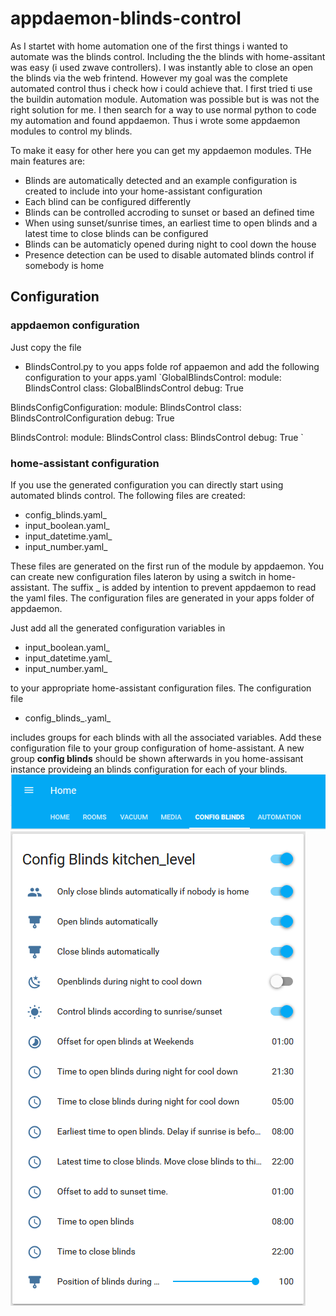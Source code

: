 # appdaemon-blinds-control

As I startet with home automation one of the first things i wanted to automate was the blinds control.
Including the the blinds with home-assitant was easy (i used zwave controllers). I was instantly able to close an open the blinds via the web frintend. However my goal was the complete automated control thus i check how i could achieve that. I first tried ti use the buildin automation module. Automation was possible but is was not the right solution for me. I then search for a way to use normal python to code my automation and found appdaemon. Thus i wrote some appdaemon modules to control my blinds.

To make it easy for other here you can get my appdaemon modules. THe main features are:
* Blinds are automatically detected and an example configuration is created to include into your home-assistant configuration
* Each blind can be configured differently
* Blinds can be controlled accroding to sunset or based an defined time
* When using sunset/sunrise times, an earliest time to open blinds and a latest time to close blinds can be configured
* Blinds can be automaticly opened during night to cool down the house
* Presence detection can be used to disable automated blinds control if somebody is home

## Configuration
### appdaemon configuration
Just copy the file
* BlindsControl.py
to you apps folde rof appaemon and add the following configuration to your apps.yaml
`GlobalBlindsControl:
  module:                   BlindsControl
  class:                    GlobalBlindsControl
  debug:                    True

BlindsConfigConfiguration:
  module:                   BlindsControl
  class:                    BlindsControlConfiguration
  debug:                    True

BlindsControl:
 module:                    BlindsControl
 class:                     BlindsControl
 debug:                     True
`
### home-assistant configuration
If you use the generated configuration you can directly start using automated blinds control. The following files are created:
* config_blinds.yaml_
* input_boolean.yaml_
* input_datetime.yaml_
* input_number.yaml_

These files are generated on the first run of the module by appdaemon. You can create new configuration files lateron by using a switch in home-assistant.
The suffix _ is added by intention to prevent appdaemon to read the yaml files. The configuration files are generated in your apps folder of appdaemon. 

Just add all the generated configuration variables in
* input_boolean.yaml_
* input_datetime.yaml_
* input_number.yaml_

to your appropriate home-assistant configuration files.
The configuration file
* config_blinds_.yaml_

includes groups for each blinds with all the associated variables. Add these configuration file to your group configuration of home-assistant. A new group **config blinds** should be shown afterwards in you home-assisant instance provideing an blinds configuration for each of your blinds.
![config blinds group](https://github.com/foxcris/appdaemon-blinds-control/blob/development/images/config_blinds_group.PNG "config blinds group")
![blind configuration parameteters](https://github.com/foxcris/appdaemon-blinds-control/blob/development/images/config_blinds.PNG "blind configuration parameteters")

